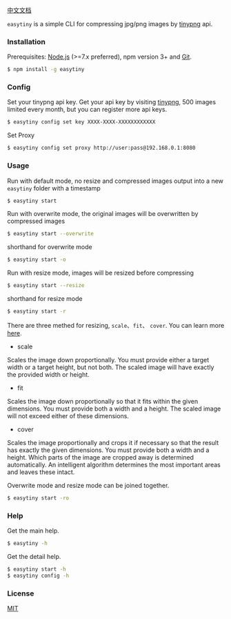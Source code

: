 
[中文文档](http://yvshuo.me/blog/2017/04/01/2017-04-01-easytiny-1/)

`easytiny` is a simple CLI for compressing jpg/png images by [tinypng](https://tinypng.com/) api.

### Installation

Prerequisites: [Node.js](https://nodejs.org/en/) (>=7.x preferred), npm version 3+ and [Git](https://git-scm.com/).

``` bash
$ npm install -g easytiny
```

### Config

Set your tinypng api key. Get your api key by visiting [tinypng](https://tinypng.com/developers), 500 images limited every month, but you can register more api keys.
```bash
$ easytiny config set key XXXX-XXXX-XXXXXXXXXXXX
```

Set Proxy
```bash
$ easytiny config set proxy http://user:pass@192.168.0.1:8080
```

### Usage

Run with default mode, no resize and compressed images output into a new `easytiny` folder with a timestamp
``` bash
$ easytiny start
```

Run with overwrite mode, the original images will be overwritten by compressed images
```bash
$ easytiny start --overwrite
```
shorthand for overwrite mode
```bash
$ easytiny start -o
```

Run with resize mode, images will be resized before compressing
```bash
$ easytiny start --resize
```
shorthand for resize mode
```bash
$ easytiny start -r
```

There are three methed for resizing, `scale`、`fit`、 `cover`. You can learn more [here](https://tinypng.com/developers/reference/nodejs).
- scale

Scales the image down proportionally. You must provide either a target width or a target height, but not both. The scaled image will have exactly the provided width or height.
- fit

Scales the image down proportionally so that it fits within the given dimensions. You must provide both a width and a height. The scaled image will not exceed either of these dimensions.
- cover

Scales the image proportionally and crops it if necessary so that the result has exactly the given dimensions. You must provide both a width and a height. Which parts of the image are cropped away is determined automatically. An intelligent algorithm determines the most important areas and leaves these intact.

Overwrite mode and resize mode can be joined together.
```bash
$ easytiny start -ro
```

### Help

Get the main help.
``` bash
$ easytiny -h
```

Get the detail help.
```bash
$ easytiny start -h
$ easytiny config -h
```

### License

[MIT](http://opensource.org/licenses/MIT)
